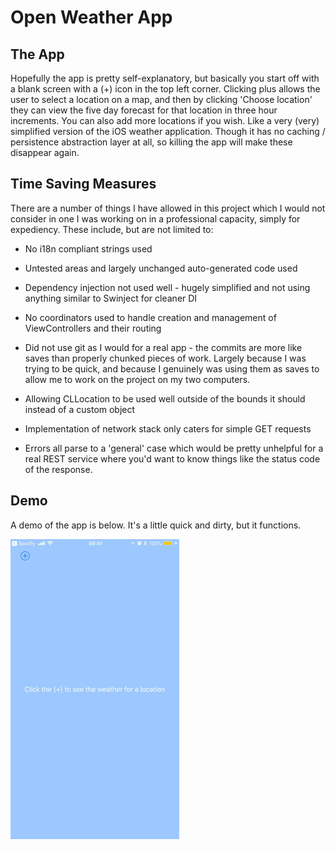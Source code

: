 # Open Weather App

## The App

Hopefully the app is pretty self-explanatory, but basically you start off with a blank screen with a (+) icon in the top left corner. Clicking plus allows the user to select a location on a map, and then by clicking 'Choose location' they can view the five day forecast for that location in three hour increments. You can also add more locations if you wish. Like a very (very) simplified version of the iOS weather application. Though it has no caching / persistence abstraction layer at all, so killing the app will make these disappear again.

## Time Saving Measures

There are a number of things I have allowed in this project which I would not consider in one I was working on in a professional capacity, simply for expediency. These include, but are not limited to:

* No i18n compliant strings used

* Untested areas and largely unchanged auto-generated code used

* Dependency injection not used well - hugely simplified and not using anything similar to Swinject for cleaner DI

* No coordinators used to handle creation and management of ViewControllers and their routing

* Did not use git as I would for a real app - the commits are more like saves than properly chunked pieces of work. Largely because I was trying to be quick, and because I genuinely was using them as saves to allow me to work on the project on my two computers.

* Allowing CLLocation to be used well outside of the bounds it should instead of a custom object

* Implementation of network stack only caters for simple GET requests

* Errors all parse to a 'general' case which would be pretty unhelpful for a real REST service where you'd want to know things like the status code of the response.


## Demo

A demo of the app is below. It's a little quick and dirty, but it functions.

![Demo](https://github.com/onepointsixtwo/open-weather-app/blob/master/demo.gif)
